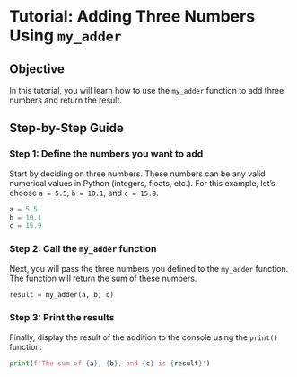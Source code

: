 # Tutorial: Adding Three Numbers Using `my_adder`

## Objective
In this tutorial, you will learn how to use the `my_adder` function to add three numbers and return the result.

## Step-by-Step Guide

### Step 1: Define the numbers you want to add
Start by deciding on three numbers. These numbers can be any valid numerical values in Python (integers, floats, etc.). For this example, let’s choose `a = 5.5`, `b = 10.1`, and `c = 15.9`.

```python
a = 5.5
b = 10.1
c = 15.9
```

### Step 2: Call the `my_adder` function
Next, you will pass the three numbers you defined to the `my_adder` function. The function will return the sum of these numbers.

```python
result = my_adder(a, b, c)
```

### Step 3: Print the results
Finally, display the result of the addition to the console using the `print()` function.
```python
print(f'The sum of {a}, {b}, and {c} is {result}')
```
